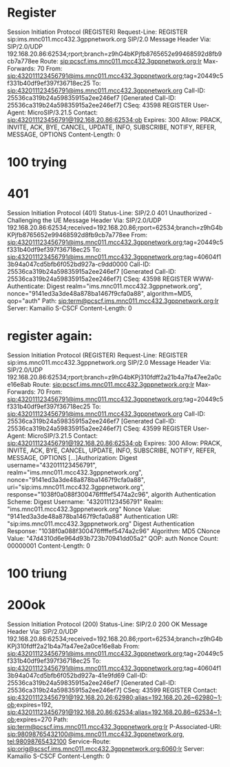# Register

Session Initiation Protocol (REGISTER)
    Request-Line: REGISTER sip:ims.mnc011.mcc432.3gppnetwork.org SIP/2.0
    Message Header
        Via: SIP/2.0/UDP 192.168.20.86:62534;rport;branch=z9hG4bKPjfb8765652e99468592d8fb9cb7a778ee
        Route: <sip:pcscf.ims.mnc011.mcc432.3gppnetwork.org;lr>
        Max-Forwards: 70
        From: <sip:432011123456791@ims.mnc011.mcc432.3gppnetwork.org>;tag=20449c5f331b40df9ef397f36718ec25
        To: <sip:432011123456791@ims.mnc011.mcc432.3gppnetwork.org>
        Call-ID: 25536ca319b24a59835915a2ee246ef7
        [Generated Call-ID: 25536ca319b24a59835915a2ee246ef7]
        CSeq: 43598 REGISTER
        User-Agent: MicroSIP/3.21.5
        Contact: <sip:432011123456791@192.168.20.86:62534;ob>
        Expires: 300
        Allow: PRACK, INVITE, ACK, BYE, CANCEL, UPDATE, INFO, SUBSCRIBE, NOTIFY, REFER, MESSAGE, OPTIONS
        Content-Length:  0

# 100 trying
# 401
Session Initiation Protocol (401)
    Status-Line: SIP/2.0 401 Unauthorized - Challenging the UE
    Message Header
        Via: SIP/2.0/UDP 192.168.20.86:62534;received=192.168.20.86;rport=62534;branch=z9hG4bKPjfb8765652e99468592d8fb9cb7a778ee
        From: <sip:432011123456791@ims.mnc011.mcc432.3gppnetwork.org>;tag=20449c5f331b40df9ef397f36718ec25
        To: <sip:432011123456791@ims.mnc011.mcc432.3gppnetwork.org>;tag=40604f13b94a047cd5bfb6f052bd927a-c9dd0000
        Call-ID: 25536ca319b24a59835915a2ee246ef7
        [Generated Call-ID: 25536ca319b24a59835915a2ee246ef7]
        CSeq: 43598 REGISTER
        WWW-Authenticate: Digest realm="ims.mnc011.mcc432.3gppnetwork.org", nonce="9141ed3a3de48a878ba1467f9cfa0a88", algorithm=MD5, qop="auth"
        Path: <sip:term@pcscf.ims.mnc011.mcc432.3gppnetwork.org;lr>
        Server: Kamailio S-CSCF
        Content-Length: 0
# register again:
Session Initiation Protocol (REGISTER)
    Request-Line: REGISTER sip:ims.mnc011.mcc432.3gppnetwork.org SIP/2.0
    Message Header
        Via: SIP/2.0/UDP 192.168.20.86:62534;rport;branch=z9hG4bKPj310fdff2a21b4a7fa47ee2a0ce16e8ab
        Route: <sip:pcscf.ims.mnc011.mcc432.3gppnetwork.org;lr>
        Max-Forwards: 70
        From: <sip:432011123456791@ims.mnc011.mcc432.3gppnetwork.org>;tag=20449c5f331b40df9ef397f36718ec25
        To: <sip:432011123456791@ims.mnc011.mcc432.3gppnetwork.org>
        Call-ID: 25536ca319b24a59835915a2ee246ef7
        [Generated Call-ID: 25536ca319b24a59835915a2ee246ef7]
        CSeq: 43599 REGISTER
        User-Agent: MicroSIP/3.21.5
        Contact: <sip:432011123456791@192.168.20.86:62534;ob>
        Expires: 300
        Allow: PRACK, INVITE, ACK, BYE, CANCEL, UPDATE, INFO, SUBSCRIBE, NOTIFY, REFER, MESSAGE, OPTIONS
         […]Authorization: Digest username="432011123456791", realm="ims.mnc011.mcc432.3gppnetwork.org", nonce="9141ed3a3de48a878ba1467f9cfa0a88", uri="sip:ims.mnc011.mcc432.3gppnetwork.org", response="1038f0a088f300476ffffef5474a2c96", algorith
            Authentication Scheme: Digest
            Username: "432011123456791"
            Realm: "ims.mnc011.mcc432.3gppnetwork.org"
            Nonce Value: "9141ed3a3de48a878ba1467f9cfa0a88"
            Authentication URI: "sip:ims.mnc011.mcc432.3gppnetwork.org"
            Digest Authentication Response: "1038f0a088f300476ffffef5474a2c96"
            Algorithm: MD5
            CNonce Value: "47d4310d6e964d93b723b70941dd05a2"
            QOP: auth
            Nonce Count: 00000001
        Content-Length:  0


# 100 triung
# 200ok
Session Initiation Protocol (200)
    Status-Line: SIP/2.0 200 OK
    Message Header
        Via: SIP/2.0/UDP 192.168.20.86:62534;received=192.168.20.86;rport=62534;branch=z9hG4bKPj310fdff2a21b4a7fa47ee2a0ce16e8ab
        From: <sip:432011123456791@ims.mnc011.mcc432.3gppnetwork.org>;tag=20449c5f331b40df9ef397f36718ec25
        To: <sip:432011123456791@ims.mnc011.mcc432.3gppnetwork.org>;tag=40604f13b94a047cd5bfb6f052bd927a-41e9fd69
        Call-ID: 25536ca319b24a59835915a2ee246ef7
        [Generated Call-ID: 25536ca319b24a59835915a2ee246ef7]
        CSeq: 43599 REGISTER
        Contact: <sip:432011123456791@192.168.20.26:62980;alias=192.168.20.26~62980~1;ob>;expires=192, <sip:432011123456791@192.168.20.86:62534;alias=192.168.20.86~62534~1;ob>;expires=270
        Path: <sip:term@pcscf.ims.mnc011.mcc432.3gppnetwork.org;lr>
        P-Associated-URI: <sip:98098765432100@ims.mnc011.mcc432.3gppnetwork.org>, <tel:98098765432100>
        Service-Route: <sip:orig@scscf.ims.mnc011.mcc432.3gppnetwork.org:6060;lr>
        Server: Kamailio S-CSCF
        Content-Length: 0

